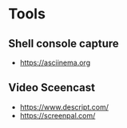 # Tools

## Shell console capture
- https://asciinema.org

## Video Sceencast
- https://www.descript.com/
- https://screenpal.com/
